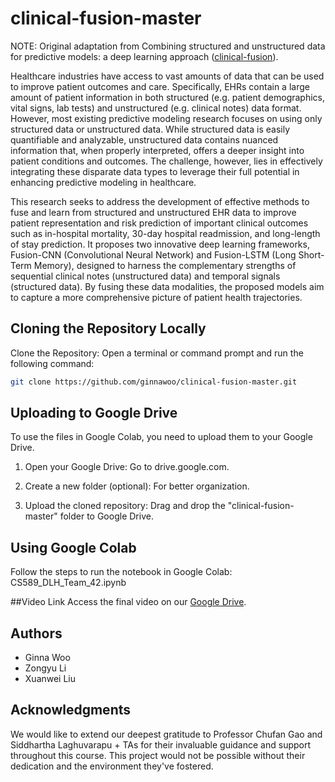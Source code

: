 # clinical-fusion-master

NOTE: Original adaptation from Combining structured and unstructured data for predictive models: a deep learning approach ([clinical-fusion](https://github.com/onlyzdd/clinical-fusion)).

Healthcare industries have access to vast amounts of data that can be used to improve patient outcomes and care. Specifically, EHRs contain a large amount of patient information in both structured (e.g. patient demographics, vital signs, lab tests) and unstructured (e.g. clinical notes) data format. However, most existing predictive modeling research focuses on using only structured data or unstructured data. While structured data is easily quantifiable and analyzable, unstructured data contains nuanced information that, when properly interpreted, offers a deeper insight into patient conditions and outcomes. The challenge, however, lies in effectively integrating these disparate data types to leverage their full potential in enhancing predictive modeling in healthcare.

This research seeks to address the development of effective methods to fuse and learn from structured and unstructured EHR data to improve patient representation and risk prediction of important clinical outcomes such as in-hospital mortality, 30-day hospital readmission, and long-length of stay prediction. It proposes two innovative deep learning frameworks, Fusion-CNN (Convolutional Neural Network) and Fusion-LSTM (Long Short-Term Memory), designed to harness the complementary strengths of sequential clinical notes (unstructured data) and temporal signals (structured data). By fusing these data modalities, the proposed models aim to capture a more comprehensive picture of patient health trajectories.

## Cloning the Repository Locally

Clone the Repository:
Open a terminal or command prompt and run the following command:

```bash
git clone https://github.com/ginnawoo/clinical-fusion-master.git
```
## Uploading to Google Drive
To use the files in Google Colab, you need to upload them to your Google Drive.

1. Open your Google Drive: Go to drive.google.com.

2. Create a new folder (optional): For better organization.

3. Upload the cloned repository: Drag and drop the "clinical-fusion-master" folder to Google Drive.

## Using Google Colab
Follow the steps to run the notebook in Google Colab: CS589_DLH_Team_42.ipynb

##Video Link
Access the final video on our [Google Drive](https://drive.google.com/file/d/1BVIy6CsBgDwwZGVncorLIWvREpODn_1L/view?usp=sharing).

## Authors
- Ginna Woo
- Zongyu Li
- Xuanwei Liu

## Acknowledgments
We would like to extend our deepest gratitude to Professor Chufan Gao and Siddhartha Laghuvarapu + TAs for their invaluable guidance and support throughout this course. This project would not be possible without their dedication and the environment they've fostered.

